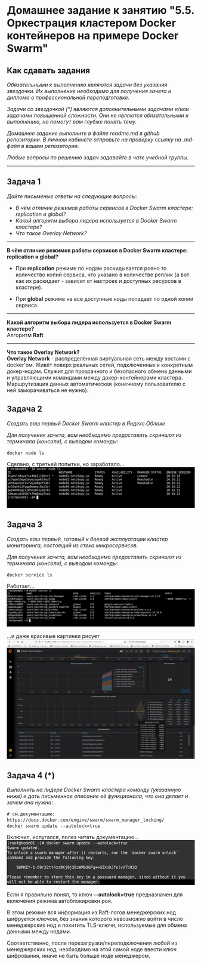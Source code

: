 # Домашнее задание к занятию "5.5. Оркестрация кластером Docker контейнеров на примере Docker Swarm"

## Как сдавать задания

*Обязательными к выполнению являются задачи без указания звездочки. Их выполнение необходимо для получения зачета и диплома о профессиональной переподготовке.*

*Задачи со звездочкой (\*) являются дополнительными задачами и/или задачами повышенной сложности. Они не являются обязательными к выполнению, но помогут вам глубже понять тему.*

*Домашнее задание выполните в файле readme.md в github репозитории. В личном кабинете отправьте на проверку ссылку на .md-файл в вашем репозитории.*

*Любые вопросы по решению задач задавайте в чате учебной группы.*

---

## Задача 1

*Дайте письменые ответы на следующие вопросы:*

- *В чём отличие режимов работы сервисов в Docker Swarm кластере: replication и global?*
- *Какой алгоритм выбора лидера используется в Docker Swarm кластере?*
- *Что такое Overlay Network?*

----

**В чём отличие режимов работы сервисов в Docker Swarm кластере: replication и global?**  
+ При **replication** режиме по нодам раскидывается ровно то количество копий сервиса, что указано в количестве реплик (а вот как их раскидает - зависит от настроек и доступных ресурсов в кластере).  

+ При **global** режиме на все доступные ноды попадает по одной копии сервиса.

----

**Какой алгоритм выбора лидера используется в Docker Swarm кластере?**  
Алгоритм **Raft**

----

**Что такое Overlay Network?**  
**Overlay Network** - распределённая виртуальная сеть между хостами с docker'ом. Живёт поверх реальных сетей, подключенных к конкретным докер-нодам. Служит для прозрачного и безопасного обмена данными и управляющими командами между докер-контейнерами кластера. Маршрутизация данных автоматическая (конечному пользователю с ней заморачиваться не нужно).

## Задача 2

*Создать ваш первый Docker Swarm кластер в Яндекс.Облаке*

*Для получения зачета, вам необходимо предоставить скриншот из терминала (консоли), с выводом команды:*
```
docker node ls
```

Сделано, с третьей попытки, но заработало...  
![список нод docker swarm'а](./pic/dz55_2.png)

## Задача 3

*Создать ваш первый, готовый к боевой эксплуатации кластер мониторинга, состоящий из стека микросервисов.*

*Для получения зачета, вам необходимо предоставить скриншот из терминала (консоли), с выводом команды:*
```
docker service ls
```

Работает...  
![список сервисов кластера](./pic/dz55_3.png)

...и даже красивые картинки рисует  
![Grafana на кластере](./pic/dz55_extra.png)

## Задача 4 (*)

*Выполнить на лидере Docker Swarm кластера команду (указанную ниже) и дать письменное описание её функционала, что она делает и зачем она нужна:*
```
# см.документацию: https://docs.docker.com/engine/swarm/swarm_manager_locking/
docker swarm update --autolock=true
```

Включил, испугался, полез читать документацию...  
![включение автоблокировки роя](./pic/dz55_4.png)

Если я правильно понял, то ключ **--autolock=true** предназначен для включения режима автоблокировки роя.

В этом режиме вся информация из Raft-логов менеджерских нод шифруется ключом, без знания которого невозможно войти в число менеджерских нод и похитить TLS-ключи, используемые для обмена данными между нодами.

Соответственно, после перезагрузки/переподключения любой из менеджерских нод, необходимо на этой самой ноде ввести ключ шифрования, иначе не быть больше ноде менеджером.
